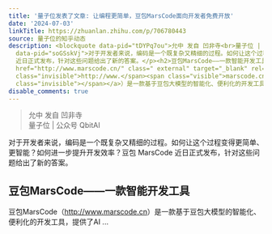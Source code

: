 ```yaml
---
title: '量子位发表了文章: 让编程更简单，豆包MarsCode面向开发者免费开放'
date: '2024-07-03'
linkTitle: https://zhuanlan.zhihu.com/p/706780443
source: 量子位的知乎动态
description: <blockquote data-pid="tDYPq7ou">允中 发自 凹非寺<br>量子位 | 公众号 QbitAI</blockquote><p
  data-pid="soGSskVj">对于开发者来说，编码是一个既复杂又精细的过程。如何让这个过程变得更简单、更智能？如何进一步提升开发效率？豆包 MarsCode
  近日正式发布，针对这些问题给出了新的答案。</p><h2>豆包MarsCode——一款智能开发工具</h2><p data-pid="3lZ0FQYS">豆包MarsCode（<a
  href="http://www.marscode.cn/" class=" external" target="_blank" rel="nofollow noreferrer"><span
  class="invisible">http://www.</span><span class="visible">marscode.cn</span><span
  class="invisible"></span></a>）是一款基于豆包大模型的智能化、便利化的开发工具，提供了AI  ...
disable_comments: true
---
```

<blockquote data-pid="tDYPq7ou">允中 发自 凹非寺<br>量子位 | 公众号 QbitAI</blockquote><p data-pid="soGSskVj">对于开发者来说，编码是一个既复杂又精细的过程。如何让这个过程变得更简单、更智能？如何进一步提升开发效率？豆包 MarsCode 近日正式发布，针对这些问题给出了新的答案。</p><h2>豆包MarsCode——一款智能开发工具</h2><p data-pid="3lZ0FQYS">豆包MarsCode（<a href="http://www.marscode.cn/" class=" external" target="_blank" rel="nofollow noreferrer"><span class="invisible">http://www.</span><span class="visible">marscode.cn</span><span class="invisible"></span></a>）是一款基于豆包大模型的智能化、便利化的开发工具，提供了AI  ...